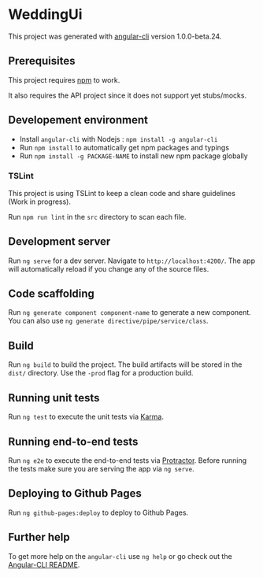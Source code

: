 # WeddingUi

This project was generated with [angular-cli](https://github.com/angular/angular-cli) version 1.0.0-beta.24.

## Prerequisites

This project requires [npm](https://www.npmjs.com/) to work.

It also requires the API project since it does not support yet stubs/mocks.

## Developement environment

- Install `angular-cli` with Nodejs : `npm install -g angular-cli`
- Run `npm install` to automatically get npm packages and typings
- Run `npm install -g PACKAGE-NAME` to install new npm package globally

### TSLint

This project is using TSLint to keep a clean code and share guidelines (Work in progress).

Run `npm run lint` in the `src` directory to scan each file.

## Development server
Run `ng serve` for a dev server. Navigate to `http://localhost:4200/`. The app will automatically reload if you change any of the source files.

## Code scaffolding

Run `ng generate component component-name` to generate a new component. You can also use `ng generate directive/pipe/service/class`.

## Build

Run `ng build` to build the project. The build artifacts will be stored in the `dist/` directory. Use the `-prod` flag for a production build.

## Running unit tests

Run `ng test` to execute the unit tests via [Karma](https://karma-runner.github.io).

## Running end-to-end tests

Run `ng e2e` to execute the end-to-end tests via [Protractor](http://www.protractortest.org/).
Before running the tests make sure you are serving the app via `ng serve`.

## Deploying to Github Pages

Run `ng github-pages:deploy` to deploy to Github Pages.

## Further help

To get more help on the `angular-cli` use `ng help` or go check out the [Angular-CLI README](https://github.com/angular/angular-cli/blob/master/README.md).
